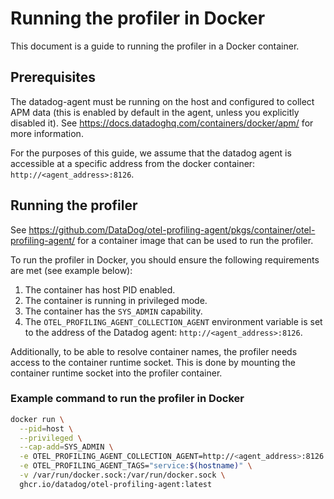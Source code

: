 # Running the profiler in Docker

This document is a guide to running the profiler in a Docker container.

## Prerequisites

The datadog-agent must be running on the host and configured to collect APM data (this is enabled by default in the agent, unless you explicitly disabled it). See https://docs.datadoghq.com/containers/docker/apm/ for more information.

For the purposes of this guide, we assume that the datadog agent is accessible at a specific address from the docker container: `http://<agent_address>:8126`.

## Running the profiler

See https://github.com/DataDog/otel-profiling-agent/pkgs/container/otel-profiling-agent/ for a container image that can be used to run the profiler.

To run the profiler in Docker, you should ensure the following requirements are met (see example below):
1. The container has host PID enabled.
2. The container is running in privileged mode.
3. The container has the `SYS_ADMIN` capability.
4. The `OTEL_PROFILING_AGENT_COLLECTION_AGENT` environment variable is set to the address of the Datadog agent: `http://<agent_address>:8126`.

Additionally, to be able to resolve container names, the profiler needs access to the container runtime socket. This is done by mounting the container runtime socket into the profiler container.

### Example command to run the profiler in Docker

```bash
docker run \
  --pid=host \
  --privileged \
  --cap-add=SYS_ADMIN \
  -e OTEL_PROFILING_AGENT_COLLECTION_AGENT=http://<agent_address>:8126 \
  -e OTEL_PROFILING_AGENT_TAGS="service:$(hostname)" \
  -v /var/run/docker.sock:/var/run/docker.sock \
  ghcr.io/datadog/otel-profiling-agent:latest
```
